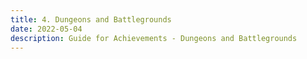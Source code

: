 ```yaml
---
title: 4. Dungeons and Battlegrounds
date: 2022-05-04  
description: Guide for Achievements - Dungeons and Battlegrounds       
---
```

